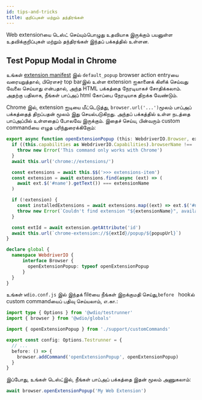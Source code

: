 ```yaml
---
id: tips-and-tricks
title: குறிப்புகள் மற்றும் தந்திரங்கள்
---
```


Web extensionயை டெஸ்ட் செய்யும்பொழுது உதவியாக இருக்கும் பயனுள்ள உதவிக்குறிப்புகள் மற்றும் தந்திரங்கள் இந்தப் பக்கத்தில் உள்ளன.

## Test Popup Modal in Chrome

உங்கள் [extension manifest](https://developer.mozilla.org/en-US/docs/Mozilla/Add-ons/WebExtensions/manifest.json/browser_action) இல் `default_popup` browser action entryயை வரையறுத்தால், பிரௌசர் top barஇல் உள்ள extension ஐகானைக் கிளிக் செய்வது வேலை செய்யாது என்பதால், அந்த HTML பக்கத்தை நேரடியாகச் சோதிக்கலாம். அதற்கு பதிலாக, நீங்கள் பாப்அப் html கோப்பை நேரடியாக திறக்க வேண்டும்.

Chrome இல், extension ஐடியை மீட்டெடுத்து, `browser.url('...')`மூலம் பாப்அப் பக்கத்தைத் திறப்பதன் மூலம் இது செயல்படுகிறது. அந்தப் பக்கத்தில் உள்ள நடத்தை பாப்அப்பில் உள்ளதைப் போலவே இருக்கும். இதைச் செய்ய, பின்வரும் custom commandயை எழுத பரிந்துரைக்கிறோம்:

```ts customCommand.ts
export async function openExtensionPopup (this: WebdriverIO.Browser, extensionName: string, popupUrl = 'index.html') {
  if ((this.capabilities as WebdriverIO.Capabilities).browserName !== 'chrome') {
    throw new Error('This command only works with Chrome')
  }
  await this.url('chrome://extensions/')

  const extensions = await this.$$('>>> extensions-item')
  const extension = await extensions.find(async (ext) => (
    await ext.$('#name').getText()) === extensionName
  )

  if (!extension) {
    const installedExtensions = await extensions.map((ext) => ext.$('#name').getText())
    throw new Error(`Couldn't find extension "${extensionName}", available installed extensions are "${installedExtensions.join('", "')}"`)
  }

  const extId = await extension.getAttribute('id')
  await this.url(`chrome-extension://${extId}/popup/${popupUrl}`)
}

declare global {
  namespace WebdriverIO {
      interface Browser {
        openExtensionPopup: typeof openExtensionPopup
      }
  }
}
```

உங்கள் `wdio.conf.js` இல் இந்தக் fileயை நீங்கள் இறக்குமதி செய்து,`before ` hookல் custom commandயைப் பதிவு செய்யலாம், எ.கா.:

```ts wdio.conf.ts
import type { Options } from '@wdio/testrunner'
import { browser } from '@wdio/globals'

import { openExtensionPopup } from './support/customCommands'

export const config: Options.Testrunner = {
  // ...
  before: () => {
    browser.addCommand('openExtensionPopup', openExtensionPopup)
  }
}
```

இப்போது, உங்கள் டெஸ்ட்இல், நீங்கள் பாப்அப் பக்கத்தை இதன் மூலம் அணுகலாம்:

```ts
await browser.openExtensionPopup('My Web Extension')
```
